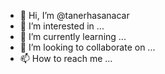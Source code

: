 - 👋 Hi, I’m @tanerhasanacar
- 👀 I’m interested in ...
- 🌱 I’m currently learning ...
- 💞️ I’m looking to collaborate on ...
- 📫 How to reach me ...

<!---
tanerhasanacar/tanerhasanacar is a ✨ special ✨ repository because its `README.md` (this file) appears on your GitHub profile.
You can click the Preview link to take a look at your changes.
--->

